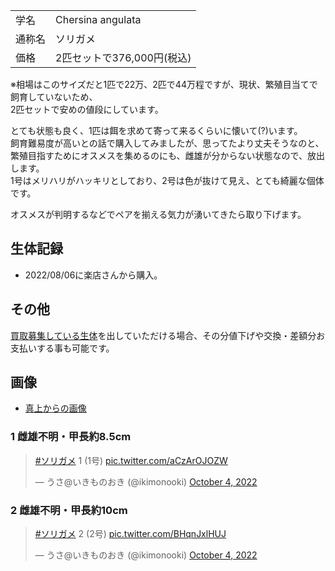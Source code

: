 |||
|:-|:-|
| 学名 | Chersina angulata |
| 通称名 | ソリガメ |
| 価格 | 2匹セットで376,000円(税込) |

※相場はこのサイズだと1匹で22万、2匹で44万程ですが、現状、繁殖目当てで飼育していないため、  
 2匹セットで安めの値段にしています。  

とても状態も良く、1匹は餌を求めて寄って来るくらいに懐いて(?)います。  
飼育難易度が高いとの話で購入してみましたが、思ってたより丈夫そうなのと、  
繁殖目指すためにオスメスを集めるのにも、雌雄が分からない状態なので、放出します。  
1号はメリハリがハッキリとしており、2号は色が抜けて見え、とても綺麗な個体です。  

オスメスが判明するなどでペアを揃える気力が湧いてきたら取り下げます。

## 生体記録

* 2022/08/06に楽店さんから購入。

## その他

[買取募集している生体](/shopping/purchase-price-list)を出していただける場合、その分値下げや交換・差額分お支払いする事も可能です。

## 画像

* [真上からの画像]({{site.baseurl}}/assets/img/shopping/creatures/chersina-angulata/0/overhead_12.jpeg)

### 1 雌雄不明・甲長約8.5cm

<blockquote class="twitter-tweet"><p lang="ja" dir="ltr"><a href="https://twitter.com/hashtag/%E3%82%BD%E3%83%AA%E3%82%AC%E3%83%A1?src=hash&amp;ref_src=twsrc%5Etfw">#ソリガメ</a> 1 (1号) <a href="https://t.co/aCzArOJOZW">pic.twitter.com/aCzArOJOZW</a></p>&mdash; うさ@いきものおき (@ikimonooki) <a href="https://twitter.com/ikimonooki/status/1577417604138143746?ref_src=twsrc%5Etfw">October 4, 2022</a></blockquote> <script async src="https://platform.twitter.com/widgets.js" charset="utf-8"></script>

### 2 雌雄不明・甲長約10cm

<blockquote class="twitter-tweet"><p lang="ja" dir="ltr"><a href="https://twitter.com/hashtag/%E3%82%BD%E3%83%AA%E3%82%AC%E3%83%A1?src=hash&amp;ref_src=twsrc%5Etfw">#ソリガメ</a> 2 (2号) <a href="https://t.co/BHqnJxlHUJ">pic.twitter.com/BHqnJxlHUJ</a></p>&mdash; うさ@いきものおき (@ikimonooki) <a href="https://twitter.com/ikimonooki/status/1577419325103034368?ref_src=twsrc%5Etfw">October 4, 2022</a></blockquote> <script async src="https://platform.twitter.com/widgets.js" charset="utf-8"></script>
